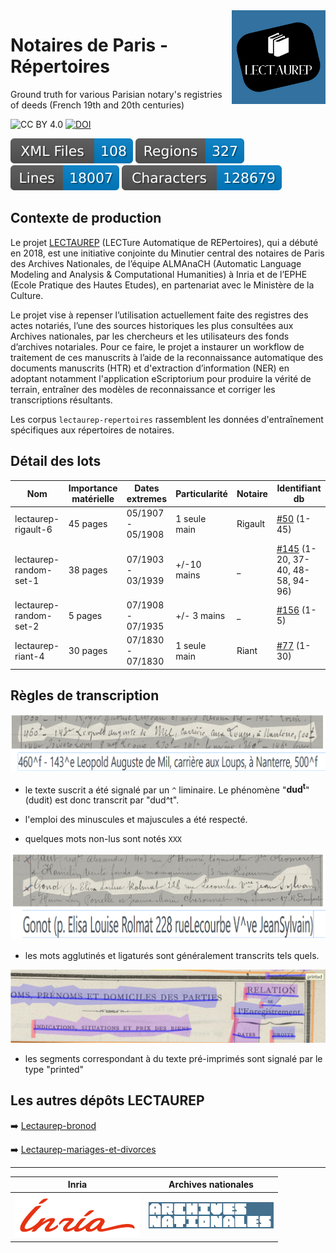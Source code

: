 <img src="static/img/logo_lectaurep.png" width=150 align=right>

# Notaires de Paris - Répertoires
Ground truth for various Parisian notary's registries of deeds (French 19th and 20th centuries) 

<!-- badges -->
![CC BY 4.0](https://img.shields.io/badge/license-CC--BY-lightgrey) [![DOI](https://sandbox.zenodo.org/badge/432959647.svg)](https://sandbox.zenodo.org/badge/latestdoi/432959647)

<!-- updated by workflow -->
![Files Badges](badges/files.svg)  ![Regions Badges](badges/regions.svg)  ![Lines Badges](badges/lines.svg)  ![Chars Badges](badges/characters.svg)

<!-- end badges -->

## Contexte de production 

Le projet [LECTAUREP](https://lectaurep.hypotheses.org/) (LECTure Automatique de REPertoires), qui a débuté en 2018, est une initiative conjointe du Minutier central des notaires de Paris des Archives Nationales, de l’équipe ALMAnaCH (Automatic Language Modeling and Analysis &amp; Computational Humanities) à Inria et de l’EPHE (Ecole Pratique des Hautes Etudes), en partenariat avec le Ministère de la Culture.

Le projet vise à repenser l’utilisation actuellement faite des registres des actes notariés, l’une des sources historiques les plus consultées aux Archives nationales, par les chercheurs et les utilisateurs des fonds d’archives notariales. Pour ce faire, le projet a instaurer un workflow de traitement de ces manuscrits à l’aide de la reconnaissance automatique des documents manuscrits (HTR) et d'extraction d’information (NER) en adoptant notamment l'application eScriptorium pour produire la vérité de terrain, entraîner des modèles de reconnaissance et corriger les transcriptions résultants.

Les corpus `lectaurep-repertoires` rassemblent les données d'entraînement spécifiques aux répertoires de notaires. 

## Détail des lots

| Nom                | Importance matérielle | Dates extremes    | Particularité | Notaire  | Identifiant db |
| ------------------ | --------------------- | ----------------- | ------------- | -------- | -------------- |
| lectaurep-rigault-6 | 45 pages              | 05/1907 - 05/1908 | 1 seule main  | Rigault  | [#50](https://escriptorium.inria.fr/document/50/images/) (1-45) |
| lectaurep-random-set-1 | 38 pages          | 07/1903 - 03/1939 | +/-10 mains | _ | [#145](https://escriptorium.inria.fr/document/145/images/) (1-20, 37-40, 48-58, 94-96) |
| lectaurep-random-set-2 | 5 pages          | 07/1908 - 07/1935 | +/- 3 mains | _ | [#156](https://escriptorium.inria.fr/document/156/images/) (1-5) |
| lectaurep-riant-4 | 30 pages          | 07/1830 - 07/1830 | 1 seule main | Riant | [#77](https://escriptorium.inria.fr/document/77/images/) (1-30) |



## Règles de transcription

![illus_superscript](static/img/illus_superscript.png)

- le texte suscrit a été signalé par un `^` liminaire. Le phénomène "**dud<sup>t</sup>**" (dudit) est donc transcrit par "dud^t".

- l'emploi des minuscules et majuscules a été respecté.

- quelques mots non-lus sont notés `XXX`


![illus_superscript](static/img/illus_ligatures.png)

- les mots agglutinés et ligaturés sont généralement transcrits tels quels.


![illus_superscript](static/img/illus_printed.png)

- les segments correspondant à du texte pré-imprimés sont signalé par le type "printed"


## Les autres dépôts LECTAUREP

<!--➡️ [Lectaurep-repertoires](https://github.com/HTR-United/lectaurep-repertoires)-->

➡️ [Lectaurep-bronod](https://github.com/HTR-United/lectaurep-bronod)

➡️ [Lectaurep-mariages-et-divorces](https://github.com/HTR-United/lectaurep-mariages-et-divorces)



---

<!-- logo institutionnels -->

| Inria                               | Archives nationales                                             |
| :---------------------------------: | :-------------------------------------------------------------: |
| ![inria](static/img/logo_inria.png) | ![archives nationales](static/img/logo_archives-nationales.png) |



